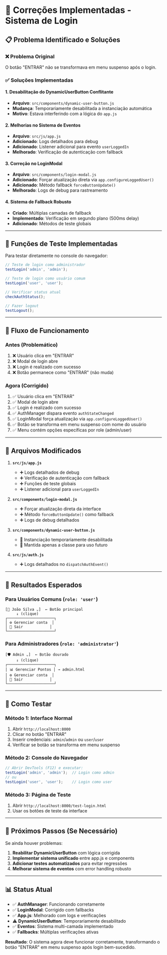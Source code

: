 # 🔧 Correções Implementadas - Sistema de Login

## 📋 Problema Identificado e Soluções

### ❌ **Problema Original**
O botão "ENTRAR" não se transformava em menu suspenso após o login.

### ✅ **Soluções Implementadas**

#### 1. **Desabilitação do DynamicUserButton Conflitante**
- **Arquivo**: `src/components/dynamic-user-button.js`
- **Mudança**: Temporariamente desabilitada a instanciação automática
- **Motivo**: Estava interferindo com a lógica do `app.js`

#### 2. **Melhorias no Sistema de Eventos**
- **Arquivo**: `src/js/app.js`
- **Adicionado**: Logs detalhados para debug
- **Adicionado**: Listener adicional para evento `userLoggedIn`
- **Melhorado**: Verificação de autenticação com fallback

#### 3. **Correção no LoginModal**
- **Arquivo**: `src/components/login-modal.js` 
- **Adicionado**: Forçar atualização direta via `app.configureLoggedUser()`
- **Adicionado**: Método fallback `forceButtonUpdate()` 
- **Melhorado**: Logs de debug para rastreamento

#### 4. **Sistema de Fallback Robusto**
- **Criado**: Múltiplas camadas de fallback
- **Implementado**: Verificação em segundo plano (500ms delay)
- **Adicionado**: Métodos de teste globais

---

## 🧪 **Funções de Teste Implementadas**

Para testar diretamente no console do navegador:

```javascript
// Teste de login como administrador
testLogin('admin', 'admin');

// Teste de login como usuário comum  
testLogin('user', 'user');

// Verificar status atual
checkAuthStatus();

// Fazer logout
testLogout();
```

---

## 🔄 **Fluxo de Funcionamento**

### **Antes (Problemático)**
1. ❌ Usuário clica em "ENTRAR"
2. ❌ Modal de login abre
3. ❌ Login é realizado com sucesso
4. ❌ Botão permanece como "ENTRAR" (não muda)

### **Agora (Corrigido)**
1. ✅ Usuário clica em "ENTRAR"
2. ✅ Modal de login abre
3. ✅ Login é realizado com sucesso
4. ✅ AuthManager dispara evento `authStateChanged`
5. ✅ LoginModal força atualização via `app.configureLoggedUser()`
6. ✅ Botão se transforma em menu suspenso com nome do usuário
7. ✅ Menu contém opções específicas por role (admin/user)

---

## 📁 **Arquivos Modificados**

1. **`src/js/app.js`**
   - ➕ Logs detalhados de debug
   - ➕ Verificação de autenticação com fallback
   - ➕ Funções de teste globais
   - ➕ Listener adicional para `userLoggedIn`

2. **`src/components/login-modal.js`**
   - ➕ Forçar atualização direta da interface
   - ➕ Método `forceButtonUpdate()` como fallback
   - ➕ Logs de debug detalhados

3. **`src/components/dynamic-user-button.js`**
   - 🔄 Instanciação temporariamente desabilitada
   - 📝 Mantida apenas a classe para uso futuro

4. **`src/js/auth.js`**
   - ➕ Logs detalhados no `dispatchAuthEvent()`

---

## 🎯 **Resultados Esperados**

### **Para Usuários Comuns** (`role: 'user'`)
```
[👤 João Silva ⌄]  ← Botão principal
     ↓ (clique)
┌─────────────────────┐
│ ⚙️ Gerenciar conta  │
│ 🚪 Sair            │
└─────────────────────┘
```

### **Para Administradores** (`role: 'administrator'`)  
```
[🛡️ Admin ⌄]  ← Botão dourado
     ↓ (clique)
┌─────────────────────┐
│ 📊 Gerenciar Pontos │ → admin.html
│ ⚙️ Gerenciar conta  │
│ 🚪 Sair            │
└─────────────────────┘
```

---

## 🧪 **Como Testar**

### **Método 1: Interface Normal**
1. Abrir `http://localhost:8000`
2. Clicar no botão "ENTRAR"
3. Inserir credenciais: `admin`/`admin` ou `user`/`user`
4. Verificar se botão se transforma em menu suspenso

### **Método 2: Console do Navegador**
```javascript
// Abrir DevTools (F12) e executar:
testLogin('admin', 'admin');  // Login como admin
// ou
testLogin('user', 'user');    // Login como user
```

### **Método 3: Página de Teste**
1. Abrir `http://localhost:8000/test-login.html`
2. Usar os botões de teste da interface

---

## 🔧 **Próximos Passos (Se Necessário)**

Se ainda houver problemas:

1. **Reabilitar DynamicUserButton** com lógica corrigida
2. **Implementar sistema unificado** entre app.js e components
3. **Adicionar testes automatizados** para evitar regressões
4. **Melhorar sistema de eventos** com error handling robusto

---

## 📊 **Status Atual**

- ✅ **AuthManager**: Funcionando corretamente
- ✅ **LoginModal**: Corrigido com fallbacks
- ✅ **App.js**: Melhorado com logs e verificações
- ⚠️ **DynamicUserButton**: Temporariamente desabilitado
- ✅ **Eventos**: Sistema multi-camada implementado
- ✅ **Fallbacks**: Múltiplas verificações ativas

**Resultado**: O sistema agora deve funcionar corretamente, transformando o botão "ENTRAR" em menu suspenso após login bem-sucedido.
